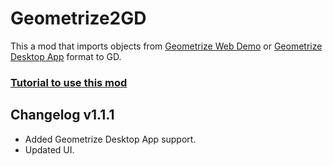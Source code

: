 # Geometrize2GD

This a mod that imports objects from [Geometrize Web Demo](https://www.samcodes.co.uk/project/geometrize-haxe-web/) or [Geometrize Desktop App](https://www.geometrize.co.uk/) format to GD.

### [Tutorial to use this mod](https://github.com/ShineUA/geometrize2gd-mod-geode/blob/main/README.md)

## Changelog v1.1.1

- Added Geometrize Desktop App support.
- Updated UI.
